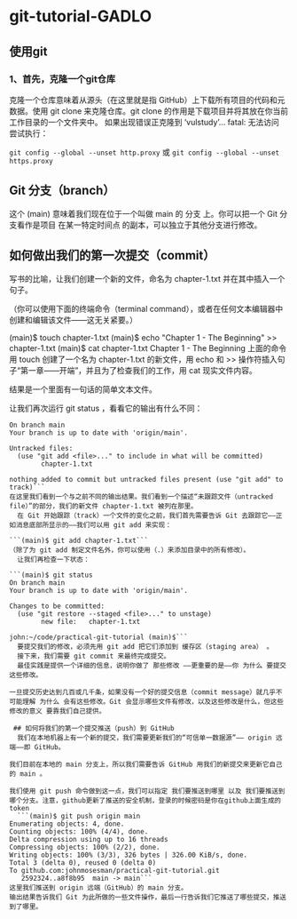 # git-tutorial-GADLO
## 使用git
### 1、首先，克隆一个git仓库
克隆一个仓库意味着从源头（在这里就是指 GitHub）上下载所有项目的代码和元数据。使用 git clone <URL> 来克隆仓库。git clone 的作用是下载项目并将其放在你当前工作目录的一个文件夹中。
如果出现错误正克隆到 ‘vulstudy’… fatal: 无法访问
尝试执行：

```git config --global --unset http.proxy```
或
```git config --global --unset https.proxy```
## Git 分支（branch）
  这个 (main) 意味着我们现在位于一个叫做 main 的 分支 上。你可以把一个 Git 分支看作是项目 在某一特定时间点 的副本，可以独立于其他分支进行修改。
## 如何做出我们的第一次提交（commit）
  写书的比喻，让我们创建一个新的文件，命名为 chapter-1.txt 并在其中插入一个句子。

（你可以使用下面的终端命令（terminal command），或者在任何文本编辑器中创建和编辑该文件——这无关紧要。）

(main)$ touch chapter-1.txt
(main)$ echo "Chapter 1 - The Beginning" >> chapter-1.txt
(main)$ cat chapter-1.txt
Chapter 1 - The Beginning
上面的命令用 touch 创建了一个名为 chapter-1.txt 的新文件，用 echo 和 >> 操作符插入句子“第一章——开端”，并且为了检查我们的工作，用 cat 现实文件内容。

结果是一个里面有一句话的简单文本文件。

让我们再次运行 git status ，看看它的输出有什么不同：

```(main)$ git status
On branch main
Your branch is up to date with 'origin/main'.

Untracked files:
  (use "git add <file>..." to include in what will be committed)
        chapter-1.txt

nothing added to commit but untracked files present (use "git add" to track)```
在这里我们看到一个与之前不同的输出结果。我们看到一个描述“未跟踪文件（untracked file）”的部分，我们的新文件 chapter-1.txt 被列在那里。
  在 Git 开始跟踪（track）一个文件的变化之前，我们首先需要告诉 Git 去跟踪它——正如消息底部所显示的——我们可以用 git add 来实现：

```(main)$ git add chapter-1.txt```
（除了为 git add 制定文件名外，你可以使用（.）来添加目录中的所有修改）。
  让我们再检查一下状态：

```(main)$ git status
On branch main
Your branch is up to date with 'origin/main'.

Changes to be committed:
  (use "git restore --staged <file>..." to unstage)
        new file:   chapter-1.txt

john:~/code/practical-git-tutorial (main)$```
  要提交我们的修改，必须先用 git add 把它们添加到 缓存区（staging area） 。
  接下来，我们需要 git commit 来最终完成提交。
  最佳实践是提供一个详细的信息，说明你做了 那些修改 ——更重要的是——你 为什么 要提交这些修改。

一旦提交历史达到几百或几千条，如果没有一个好的提交信息（commit message）就几乎不可能理解 为什么 会有这些修改。Git 会显示哪些文件有修改，以及这些修改是什么，但这些 修改的意义 要靠我们自己提供。
  
 ## 如何将我们的第一个提交推送（push）到 GitHub
  我们在本地机器上有一个新的提交，我们需要更新我们的“可信单一数据源”—— origin 远端——即 GitHub。

我们目前在本地的 main 分支上，所以我们需要告诉 GitHub 用我们的新提交来更新它自己的 main 。

我们使用 git push 命令做到这一点，我们可以指定 我们要推送到哪里 以及 我们要推送到哪个分支。注意，github更新了推送的安全机制，登录的时候密码是你在github上面生成的token
  ```(main)$ git push origin main
Enumerating objects: 4, done.
Counting objects: 100% (4/4), done.
Delta compression using up to 16 threads
Compressing objects: 100% (2/2), done.
Writing objects: 100% (3/3), 326 bytes | 326.00 KiB/s, done.
Total 3 (delta 0), reused 0 (delta 0)
To github.com:johnmosesman/practical-git-tutorial.git
   2592324..a8f8b95  main -> main```
这里我们推送到 origin 远端（GitHub）的 main 分支。
输出结果告诉我们 Git 为此所做的一些文件操作，最后一行告诉我们它推送了哪些提交，推送到了哪里。
